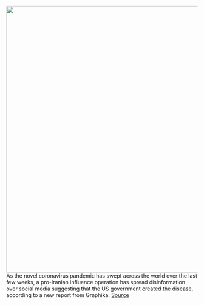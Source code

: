 <img src='https://cdn.vox-cdn.com/thumbor/oV9TyDUrNCQGKiYum6npzRvCvpo=/0x0:1100x729/1200x800/filters:focal(462x277:638x453)/cdn.vox-cdn.com/uploads/chorus_image/image/66656361/hacker-stock1_2040.0.jpg' width='700px' /><br/>
As the novel coronavirus pandemic has swept across the world over the last few weeks, a pro-Iranian influence operation has spread disinformation over social media suggesting that the US government created the disease, according to a new report from Graphika.
<a href='https://www.theverge.com/2020/4/15/21222133/iran-disinformation-campaign-iuvm-facebook-twitter-graphika-china'> Source <a/>